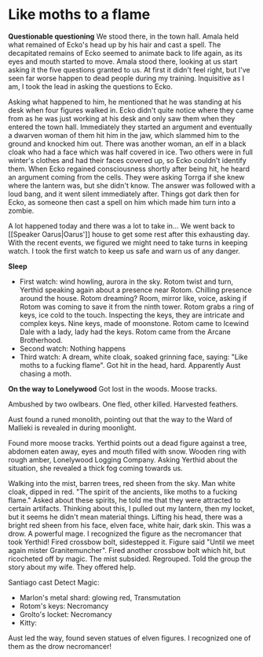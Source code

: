 # Like moths to a flame
**Questionable questioning**
We stood there, in the town hall. Amala held what remained of Ecko's head up by his hair and cast a spell. The decapitated remains of Ecko seemed to animate back to life again, as its eyes and mouth started to move. Amala stood there, looking at us start asking it the five questions granted to us. At first it didn't feel right, but I've seen far worse happen to dead people during my training. Inquisitive as I am, I took the lead in asking the questions to Ecko.

Asking what happened to him, he mentioned that he was standing at his desk when four figures walked in. Ecko didn't quite notice where they came from as he was just working at his desk and only saw them when they entered the town hall. Immediately they started an argument and eventually a dwarven woman of them hit him in the jaw, which slammed him to the ground and knocked him out. There was another woman, an elf in a black cloak who had a face which was half covered in ice. Two others were in full winter's clothes and had their faces covered up, so Ecko couldn't identify them. When Ecko regained consciousness shortly after being hit, he heard an argument coming from the cells. They were asking Torrga if she knew where the lantern was, but she didn't know. The answer was followed with a loud bang, and it went silent immediately after. Things got dark then for Ecko, as someone then cast a spell on him which made him turn into a zombie.

A lot happened today and there was a lot to take in... We went back to [[Speaker Oarus|Oarus']] house to get some rest after this exhausting day. With the recent events, we figured we might need to take turns in keeping watch. I took the first watch to keep us safe and warn us of any danger.

**Sleep**
- First watch: wind howling, aurora in the sky. Rotom twist and turn, Yerthid speaking again about a presence near Rotom. Chilling presence around the house. Rotom dreaming? Room, mirror like, voice, asking if Rotom was coming to save it from the ninth tower. Rotom grabs a ring of keys, ice cold to the touch. Inspecting the keys, they are intricate and complex keys. Nine keys, made of moonstone. Rotom came to Icewind Dale with a lady, lady had the keys. Rotom came from the Arcane Brotherhood.
- Second watch: Nothing happens
- Third watch: A dream, white cloak, soaked grinning face, saying: "Like moths to a fucking flame". Got hit in the head, hard. Apparently Aust chasing a moth.

**On the way to Lonelywood**
Got lost in the woods. Moose tracks.

Ambushed by two owlbears. One fled, other killed. Harvested feathers.

Aust found a runed monolith, pointing out that the way to the Ward of Mallieki is revealed in during moonlight.

Found more moose tracks. Yerthid points out a dead figure against a tree, abdomen eaten away, eyes and mouth filled with snow. Wooden ring with rough amber, Lonelywood Logging Company. Asking Yerthid about the situation, she revealed a thick fog coming towards us. 

Walking into the mist, barren trees, red sheen from the sky. Man white cloak, dipped in red. "The spirit of the ancients, like moths to a fucking flame." Asked about these spirits, he told me that they were attracted to certain artifacts. Thinking about this, I pulled out my lantern, then my locket, but it seems he didn't mean material things. Lifting his head,  there was a bright red sheen from his face, elven face, white hair, dark skin. This was a drow. A powerful mage. I recognized the figure as the necromancer that took Yerthid! Fired crossbow bolt, sidestepped it. Figure said "Until we meet again mister Granitemuncher". Fired another crossbow bolt which hit, but ricocheted off by magic. The mist subsided. Regrouped. Told the group the story about my wife. They offered help.

Santiago cast Detect Magic:
- Marlon's metal shard: glowing red, Transmutation
- Rotom's keys: Necromancy
- Grolto's locket: Necromancy
- Kitty:

Aust led the way, found seven statues of elven figures. I recognized one of them as the drow necromancer!